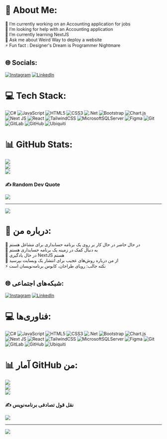 # 💫 About Me:
🔭 I’m currently working on an Accounting application for jobs<br>🤝 I’m looking for help with an Accounting application <br>🌱 I’m currently learning NextJS<br>💬 Ask me about Weird Way to deploy a website <br>⚡ Fun fact : Designer's Dream is Programmer Nightmare 


## 🌐 Socials:
[![Instagram](https://img.shields.io/badge/Instagram-%23E4405F.svg?logo=Instagram&logoColor=white)](https://instagram.com/Rezaelahi92) [![LinkedIn](https://img.shields.io/badge/LinkedIn-%230077B5.svg?logo=linkedin&logoColor=white)](https://linkedin.com/in/reza-elahi-b128b5302) 

# 💻 Tech Stack:
![C#](https://img.shields.io/badge/c%23-%23239120.svg?style=for-the-badge&logo=csharp&logoColor=white) ![JavaScript](https://img.shields.io/badge/javascript-%23323330.svg?style=for-the-badge&logo=javascript&logoColor=%23F7DF1E) ![HTML5](https://img.shields.io/badge/html5-%23E34F26.svg?style=for-the-badge&logo=html5&logoColor=white) ![CSS3](https://img.shields.io/badge/css3-%231572B6.svg?style=for-the-badge&logo=css3&logoColor=white) ![.Net](https://img.shields.io/badge/.NET-5C2D91?style=for-the-badge&logo=.net&logoColor=white) ![Bootstrap](https://img.shields.io/badge/bootstrap-%238511FA.svg?style=for-the-badge&logo=bootstrap&logoColor=white) ![Chart.js](https://img.shields.io/badge/chart.js-F5788D.svg?style=for-the-badge&logo=chart.js&logoColor=white) ![Next JS](https://img.shields.io/badge/Next-black?style=for-the-badge&logo=next.js&logoColor=white) ![React](https://img.shields.io/badge/react-%2320232a.svg?style=for-the-badge&logo=react&logoColor=%2361DAFB) ![TailwindCSS](https://img.shields.io/badge/tailwindcss-%2338B2AC.svg?style=for-the-badge&logo=tailwind-css&logoColor=white) ![MicrosoftSQLServer](https://img.shields.io/badge/Microsoft%20SQL%20Server-CC2927?style=for-the-badge&logo=microsoft%20sql%20server&logoColor=white) ![Figma](https://img.shields.io/badge/figma-%23F24E1E.svg?style=for-the-badge&logo=figma&logoColor=white) ![Git](https://img.shields.io/badge/git-%23F05033.svg?style=for-the-badge&logo=git&logoColor=white) ![GitLab](https://img.shields.io/badge/gitlab-%23181717.svg?style=for-the-badge&logo=gitlab&logoColor=white) ![GitHub](https://img.shields.io/badge/github-%23121011.svg?style=for-the-badge&logo=github&logoColor=white) ![Ubiquiti](https://img.shields.io/badge/ubiquiti-%230559C9.svg?style=for-the-badge&logo=ubiquiti&logoColor=white)
# 📊 GitHub Stats:
![](https://github-readme-stats.vercel.app/api?username=Rezaelahi_ui&theme=dark&hide_border=false&include_all_commits=true&count_private=true)<br/>
![](https://github-readme-streak-stats.herokuapp.com/?user=Rezaelahi_ui&theme=dark&hide_border=false)<br/>
![](https://github-readme-stats.vercel.app/api/top-langs/?username=Rezaelahi_ui&theme=dark&hide_border=false&include_all_commits=true&count_private=true&layout=compact)

### ✍️ Random Dev Quote
![](https://quotes-github-readme.vercel.app/api?type=vetical&theme=radical)

---
[![](https://visitcount.itsvg.in/api?id=Rezaelahi_ui&icon=0&color=0)](https://visitcount.itsvg.in)

<!-- Proudly created with GPRM ( https://gprm.itsvg.in ) -->

# 💫 درباره من:
🔭 در حال حاضر در حال کار بر روی یک برنامه حسابداری برای مشاغل هستم  
🤝 به دنبال کمک در زمینه یک برنامه حسابداری هستم  
🌱 در حال یادگیری NextJS هستم  
💬 از من درباره روش‌های عجیب برای انتشار یک وبسایت بپرسید  
⚡ نکته جالب: رویای طراحان، کابوس برنامه‌نویسان است

## 🌐 شبکه‌های اجتماعی:
[![Instagram](https://img.shields.io/badge/Instagram-%23E4405F.svg?logo=Instagram&logoColor=white)](https://instagram.com/Rezaelahi92) [![LinkedIn](https://img.shields.io/badge/LinkedIn-%230077B5.svg?logo=linkedin&logoColor=white)](https://linkedin.com/in/reza-elahi-b128b5302) 

# 💻 فناوری‌ها:
![C#](https://img.shields.io/badge/c%23-%23239120.svg?style=for-the-badge&logo=csharp&logoColor=white) ![JavaScript](https://img.shields.io/badge/javascript-%23323330.svg?style=for-the-badge&logo=javascript&logoColor=%23F7DF1E) ![HTML5](https://img.shields.io/badge/html5-%23E34F26.svg?style=for-the-badge&logo=html5&logoColor=white) ![CSS3](https://img.shields.io/badge/css3-%231572B6.svg?style=for-the-badge&logo=css3&logoColor=white) ![.Net](https://img.shields.io/badge/.NET-5C2D91?style=for-the-badge&logo=.net&logoColor=white) ![Bootstrap](https://img.shields.io/badge/bootstrap-%238511FA.svg?style=for-the-badge&logo=bootstrap&logoColor=white) ![Chart.js](https://img.shields.io/badge/chart.js-F5788D.svg?style=for-the-badge&logo=chart.js&logoColor=white) ![Next JS](https://img.shields.io/badge/Next-black?style=for-the-badge&logo=next.js&logoColor=white) ![React](https://img.shields.io/badge/react-%2320232a.svg?style=for-the-badge&logo=react&logoColor=%2361DAFB) ![TailwindCSS](https://img.shields.io/badge/tailwindcss-%2338B2AC.svg?style=for-the-badge&logo=tailwind-css&logoColor=white) ![MicrosoftSQLServer](https://img.shields.io/badge/Microsoft%20SQL%20Server-CC2927?style=for-the-badge&logo=microsoft%20sql%20server&logoColor=white) ![Figma](https://img.shields.io/badge/figma-%23F24E1E.svg?style=for-the-badge&logo=figma&logoColor=white) ![Git](https://img.shields.io/badge/git-%23F05033.svg?style=for-the-badge&logo=git&logoColor=white) ![GitLab](https://img.shields.io/badge/gitlab-%23181717.svg?style=for-the-badge&logo=gitlab&logoColor=white) ![GitHub](https://img.shields.io/badge/github-%23121011.svg?style=for-the-badge&logo=github&logoColor=white) ![Ubiquiti](https://img.shields.io/badge/ubiquiti-%230559C9.svg?style=for-the-badge&logo=ubiquiti&logoColor=white)

# 📊 آمار GitHub من:
![](https://github-readme-stats.vercel.app/api?username=Rezaelahi_ui&theme=dark&hide_border=false&include_all_commits=true&count_private=true)<br/>
![](https://github-readme-streak-stats.herokuapp.com/?user=Rezaelahi_ui&theme=dark&hide_border=false)<br/>
![](https://github-readme-stats.vercel.app/api/top-langs/?username=Rezaelahi_ui&theme=dark&hide_border=false&include_all_commits=true&count_private=true&layout=compact)

### ✍️ نقل قول تصادفی برنامه‌نویس
![](https://quotes-github-readme.vercel.app/api?type=vetical&theme=radical)

---
[![](https://visitcount.itsvg.in/api?id=Rezaelahi_ui&icon=0&color=0)](https://visitcount.itsvg.in)

